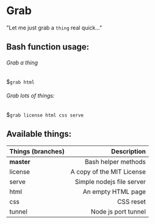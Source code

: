 # Grab
"Let me just grab a `thing` real quick..."
## Bash function usage:
###### Grab a thing
$`grab html`
###### Grab lots of things:
$`grab license html css serve`
## Available things:
|Things (branches)|Description
|-----------------|--------------------:
|**master**       |Bash helper methods
|license          |A copy of the MIT License
|serve            |Simple nodejs file server
|html             |An empty HTML page
|css              |CSS reset
|tunnel           |Node js port tunnel